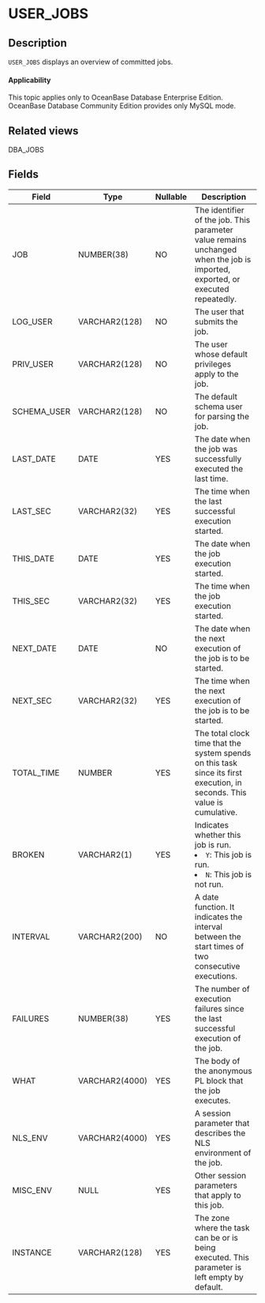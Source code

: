 USER_JOBS
==============================

Description
--------------------

`USER_JOBS` displays an overview of committed jobs.

<main id="notice" >
    <h4>Applicability</h4>
    <p>This topic applies only to OceanBase Database Enterprise Edition. OceanBase Database Community Edition provides only MySQL mode. </p>
  </main>

Related views
----------------------

DBA_JOBS

Fields
----------------------

| **Field** | **Type** | **Nullable** | **Description** |
|-------------|----------------|----------------|-------------------------------------------------------------------------------------------------------------------------------------------|
| JOB | NUMBER(38) | NO | The identifier of the job.  This parameter value remains unchanged when the job is imported, exported, or executed repeatedly.  |
| LOG_USER | VARCHAR2(128) | NO | The user that submits the job.  |
| PRIV_USER | VARCHAR2(128) | NO | The user whose default privileges apply to the job.  |
| SCHEMA_USER | VARCHAR2(128) | NO | The default schema user for parsing the job.  |
| LAST_DATE | DATE | YES | The date when the job was successfully executed the last time.  |
| LAST_SEC | VARCHAR2(32) | YES | The time when the last successful execution started.  |
| THIS_DATE | DATE | YES | The date when the job execution started.  |
| THIS_SEC | VARCHAR2(32) | YES | The time when the job execution started.  |
| NEXT_DATE | DATE | NO | The date when the next execution of the job is to be started.  |
| NEXT_SEC | VARCHAR2(32) | YES | The time when the next execution of the job is to be started.  |
| TOTAL_TIME | NUMBER | YES | The total clock time that the system spends on this task since its first execution, in seconds. This value is cumulative.  |
| BROKEN | VARCHAR2(1) | YES | Indicates whether this job is run. <li> `Y`: This job is run.   <li> `N`: This job is not run. |
| INTERVAL | VARCHAR2(200) | NO | A date function. It indicates the interval between the start times of two consecutive executions.  |
| FAILURES | NUMBER(38) | YES | The number of execution failures since the last successful execution of the job.  |
| WHAT | VARCHAR2(4000) | YES | The body of the anonymous PL block that the job executes.  |
| NLS_ENV | VARCHAR2(4000) | YES | A session parameter that describes the NLS environment of the job.  |
| MISC_ENV | NULL | YES | Other session parameters that apply to this job.  |
| INSTANCE | VARCHAR2(128) | YES | The zone where the task can be or is being executed. This parameter is left empty by default.  |

